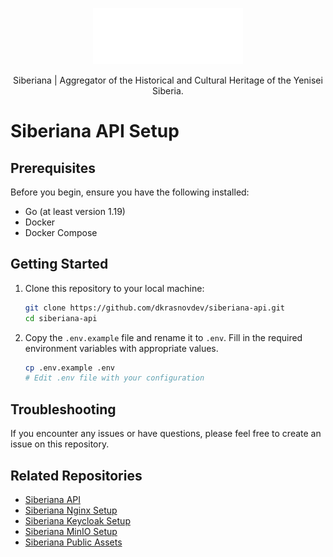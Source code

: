 <p align="center">
  <picture>
  <source media="(prefers-color-scheme: dark)" srcset="https://raw.githubusercontent.com/dkrasnovdev/siberiana-public-assets/main/assets/siberiana-logo-dark-background.svg">
  <img src="https://raw.githubusercontent.com/dkrasnovdev/siberiana-public-assets/main/assets/siberiana-logo-dark-background.svg" width="240" height="90" alt="Logo for Siberiana">
</picture>
</p>

<p align="center">
Siberiana | Aggregator of the Historical and Cultural Heritage of the Yenisei Siberia.
</p>

# Siberiana API Setup

## Prerequisites

Before you begin, ensure you have the following installed:

- Go (at least version 1.19)
- Docker
- Docker Compose

## Getting Started

1. Clone this repository to your local machine:

   ```bash
   git clone https://github.com/dkrasnovdev/siberiana-api.git
   cd siberiana-api
   ```

2. Copy the `.env.example` file and rename it to `.env`. Fill in the required environment variables with appropriate values.

   ```bash
   cp .env.example .env
   # Edit .env file with your configuration
   ```

## Troubleshooting

If you encounter any issues or have questions, please feel free to create an issue on this repository.

## Related Repositories

- [Siberiana API](https://github.com/dkrasnovdev/siberiana-api)
- [Siberiana Nginx Setup](https://github.com/dkrasnovdev/siberiana-nginx)
- [Siberiana Keycloak Setup](https://github.com/dkrasnovdev/siberiana-keycloak)
- [Siberiana MinIO Setup](https://github.com/dkrasnovdev/siberiana-minio)
- [Siberiana Public Assets](https://github.com/dkrasnovdev/siberiana-public-assets)
